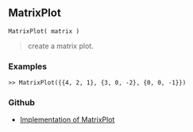 ## MatrixPlot 

```
MatrixPlot( matrix )
```

> create a matrix plot.

### Examples
 
```
>> MatrixPlot({{4, 2, 1}, {3, 0, -2}, {0, 0, -1}})
```
 

### Github

* [Implementation of MatrixPlot](https://github.com/axkr/symja_android_library/blob/master/symja_android_library/matheclipse-core/src/main/java/org/matheclipse/core/builtin/ManipulateFunction.java#L1854) 
